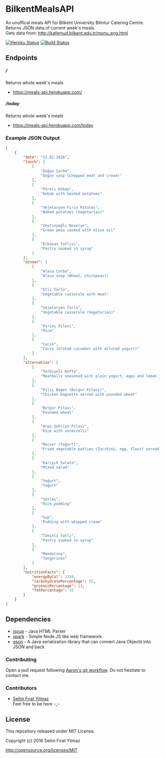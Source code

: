 # BilkentMealsAPI
An unoffical meals API for Bilkent University Bilintur Catering Centre. Returns JSON data of current week's meals.<br />
Gets data from: http://kafemud.bilkent.edu.tr/monu_eng.html

[![Heroku Status](https://heroku-badge.herokuapp.com/?app=meals-api&style=flat)](https://meals-api.herokuapp.com/)
[![Build Status](https://api.travis-ci.org/mrsfy/BilkentMealsAPI.svg)](https://travis-ci.org/mrsfy/BilkentMealsAPI)

## Endpoints
##### /
Returns whole week's meals
* https://meals-api.herokuapp.com/

##### /today
Returns whole week's meals
* https://meals-api.herokuapp.com/today

### Example JSON Output
```json
[
    {
        "date": "21.02.2016",
        "lunch": [
            [
                "Düğün Çorba",
                "Düğün soup (Chopped meat and cream)"
            ],
            [
                "Püreli Kebap",
                "Kebab with mashed potatoes"
            ],
            [
                "Vejetaryen Fırın Patates",
                "Baked potatoes (Vegetarian)"
            ],
            [
                "Zeytinyağlı Bezelye",
                "Green peas cooked with olive oil"
            ],
            [
                "Elbasan Tatlısı",
                "Pastry soaked in syrup"
            ]
        ],
        "dinner": [
            [
                "Alaca Çorba",
                "Alaca soup (Wheat, chickpeas)"
            ],
            [
                "Etli Türlü",
                "Vegetable casserole with meat"
            ],
            [
                "Vejetaryen Türlü",
                "Vegetable casserole (Vegetarian)"
            ],
            [
                "Pirinç Pilavı",
                "Rice"
            ],
            [
                "Cacık",
                "Cacık (Grated cucumber with diluted yogurt)"
            ]
        ],
        "alternative": [
            [
                "Terbiyeli Köfte",
                "Meatballs seasoned with plain yogurt, eggs and lemon juice"
            ],
            [
                "Piliç Baget (Bulgur Pilavı)",
                "Chicken baguette served with pounded wheat"
            ],
            [
                "Bulgur Pilavı",
                "Pounded wheat"
            ],
            [
                "Arpa Şehriye Pilavı",
                "Rice with vermicelli"
            ],
            [
                "Mücver (Yoğurt)",
                "Fried vegetable patties (Zucchini, egg, flour) served with plain yogurt"
            ],
            [
                "Karışık Salata",
                "Mixed salad"
            ],
            [
                "Yoğurt",
                "Yogurt"
            ],
            [
                "Sütlaç",
                "Rice pudding"
            ],
            [
                "Sup",
                "Pudding with whipped cream"
            ],
            [
                "Tahinli Tatlı",
                "Pastry soaked in syrup"
            ],
            [
                "Mandalina",
                "Tangerines"
            ]
        ],
        "nutritionFacts": {
            "energyByCal": 1310,
            "carbohydratePercentage": 55,
            "proteinPercentage": 13,
            "fatPercentage": 32
        }
    }
]
```

## Dependencies
- [jsoup](https://github.com/jhy/jsoup) - Java HTML Parser
- [spark](https://github.com/perwendel/spark) - Simple Node.JS like web framework
- [gson](https://github.com/google/gson) - A Java serialization library that can convert Java Objects into JSON and back

### Contributing
Open a pull request following [Aaron's git workflow](https://github.com/asmeurer/git-workflow). Do not hesitate to contact me.


### Contributors
* [Selim Fırat Yılmaz](https://github.com/mrsfy)<br />
Feel free to be here -_-

## License
This repository released under MIT License.

Copyright (c) 2016 Selim Fırat Yılmaz

http://opensource.org/licenses/MIT